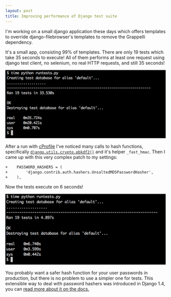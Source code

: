 ```yaml
---
layout: post
title: Improving performance of Django test suite
---
```


I'm working on a small django application these days which offers templates to override <a ref="https://github.com/sehmaschine/django-filebrowser">django-filebrowser</a>'s templates to remove the Grappelli dependency.

It's a small app, consisting 99% of templates. There are only 19 tests which take 35 seconds to execute! All of them performs at least one request using django test client, no selenium, no real HTTP requests, and still 35 seconds!

![Tests speed very slow](/assets/uploads/tests-speed-very-slow.png)

After a run with <a href="http://docs.python.org/library/profile.html">cProfile</a> I've noticed many calls to hash functions, specifically <code><a href="https://github.com/django/django/blob/master/django/utils/crypto.py#L135">django.utils.crypto.pbkdf2()</a></code> and it's helper <code>_fast_hmac</code>. Then I came up with this very complex patch to my settings:

	+    PASSWORD_HASHERS = (
	+        'django.contrib.auth.hashers.UnsaltedMD5PasswordHasher',	
	+    ),

Now the tests execute on 6 seconds!

![Tests speed improved](/assets/uploads/tests-speed-improved.png)

You probably want a safer hash function for your user passwords in production, but there is no problem to use a simpler one for tests. This extensible way to deal with password hashers was introduced in Django 1.4, you can <a href="https://docs.djangoproject.com/en/1.4/topics/auth/#how-django-stores-passwords">read more about it on the docs.</a>
